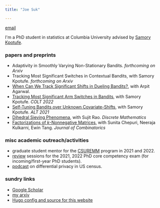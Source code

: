 ```yaml
---
title: "Joe Suk"

---
```

[email](mailto:joe.suk@columbia.edu)

I'm a PhD student in statistics at Columbia University advised by [Samory Kpotufe](http://www.columbia.edu/~skk2175/).

### papers and preprints
* Adaptivity in Smoothly Varying Non-Stationary Bandits. _forthcoming on Arxiv_
* Tracking Most Significant Switches in Contextual Bandits, with Samory Kpotufe. _forthcoming on Arxiv_
* [When Can We Track Significant Shifts in Dueling Bandits?](https://arxiv.org/pdf/2302.06595.pdf), with Arpit Agarwal.
* [Tracking Most Significant Arm Switches in Bandits](https://arxiv.org/abs/2112.13838), with Samory Kpotufe. _COLT 2022_
* [Self-Tuning Bandits over Unknown Covariate-Shifts](https://arxiv.org/abs/2007.08584), with Samory Kpotufe. _ALT 2021_
* [Dihedral Sieving Phenomena](https://arxiv.org/abs/1710.06517), with Sujit Rao. _Discrete Mathematics_
* [Factorizations of _k_-Nonnegative Matrices](https://arxiv.org/abs/1710.10867), with Sunita Chepuri, Neeraja Kulkarni, Ewin Tang. _Journal of Combinatorics_

### misc academic outreach/activities
* graduate student mentor for the [CSUREMM](https://www.math.columbia.edu/programs-math/undergraduate-program/undergraduate-research/csuremm/) program in 2021 and 2022.
* [review](/review) sessions for the 2021, 2022 PhD core competency exam (for incoming/first-year PhD students).
* [podcast](/podcast) on differential privacy in US census.

### sundry links
* [Google Scholar](https://scholar.google.com/citations?hl=en&user=972KeX4AAAAJ&view_op=list_works&gmla=AJsN-F7UfY5q6YkE-CxGknI9A6qPoAw7maEA7izMhqHcpQZRsMV6AFIOebYOfz9Np2bGQ8QGboH6bopjLTIXa0UpA7RohKBJvMHq3t1hJuCdLf2WWDT7_1I)
* [my arxiv](https://arxiv.org/search/advanced?advanced=&terms-0-operator=AND&terms-0-term="Joseph+Suk"&terms-0-field=author&terms-1-operator=OR&terms-1-term="Joe+Suk"&terms-1-field=author)
* [Hugo config and source for this website](https://github.com/joesuk/website)
